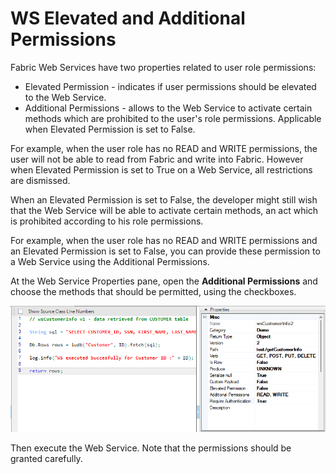 # WS Elevated and Additional Permissions

Fabric Web Services have two properties related to user role permissions:

* Elevated Permission - indicates if user permissions should be elevated to the Web Service.
* Additional Permissions - allows to the Web Service to activate certain methods which are prohibited to the user's role permissions. Applicable when Elevated Permission is set to False.

For example, when the user role has no READ and WRITE permissions, the user will not be able to read from Fabric and write into Fabric. However when Elevated  Permission is set to True on a Web Service, all restrictions are dismissed. 

When an Elevated Permission is set to False, the developer might still wish that the Web Service will be able to activate certain methods, an act which is prohibited according to his role permissions. 

For example, when the user role has no READ and WRITE permissions and an Elevated Permission is set to False, you can provide these permission to a Web Service using the Additional Permissions.

At the Web Service Properties pane, open the **Additional Permissions** and choose the methods that should be permitted, using the checkboxes.

<img src="images/swagger_0.png"  />

Then execute the Web Service. Note that the permissions should be granted carefully.
